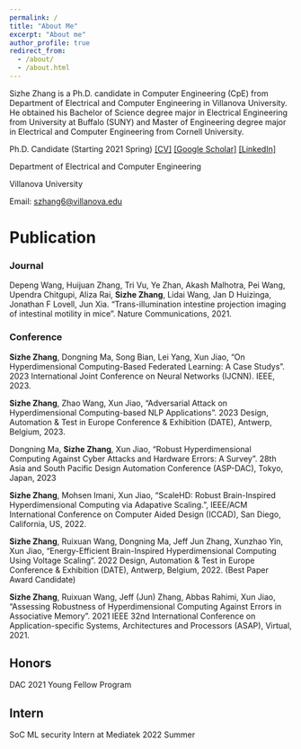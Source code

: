 ```yaml
---
permalink: /
title: "About Me"
excerpt: "About me"
author_profile: true
redirect_from: 
  - /about/
  - /about.html
---
```

Sizhe Zhang is a Ph.D. candidate in Computer Engineering (CpE) from Department of Electrical and Computer Engineering in Villanova University. He obtained his Bachelor of Science degree major in Electrical Engineering from University at Buffalo (SUNY) and Master of Engineering degree major in Electrical and Computer Engineering from Cornell University.

Ph.D. Candidate (Starting 2021 Spring) [[CV]](CV.pdf) [[Google Scholar]](https://scholar.google.com/citations?user=KO4pk_4AAAAJ&) [[LinkedIn]](https://www.linkedin.com/in/sizhe-zhang-0a942413a/)

Department of Electrical and Computer Engineering

Villanova University

Email: szhang6@villanova.edu 


Publication
======
### Journal
Depeng Wang, Huijuan Zhang, Tri Vu, Ye Zhan, Akash Malhotra, Pei Wang, Upendra Chitgupi, Aliza Rai, **Sizhe Zhang**, Lidai Wang, Jan D Huizinga, Jonathan F Lovell, Jun Xia. “Trans-illumination intestine projection imaging of intestinal motility in mice”. Nature Communications, 2021.

### Conference
**Sizhe Zhang**, Dongning Ma, Song Bian, Lei Yang, Xun Jiao, “On Hyperdimensional Computing-Based Federated Learning: A Case Studys”. 2023 International Joint Conference on Neural Networks (IJCNN). IEEE, 2023.

**Sizhe Zhang**, Zhao Wang, Xun Jiao, “Adversarial Attack on Hyperdimensional Computing-based NLP Applications”. 2023 Design, Automation & Test in Europe Conference & Exhibition (DATE), Antwerp, Belgium, 2023.

Dongning Ma, **Sizhe Zhang**, Xun Jiao, “Robust Hyperdimensional Computing Against Cyber Attacks and Hardware Errors: A Survey”. 28th Asia and South Pacific Design Automation Conference (ASP-DAC), Tokyo, Japan, 2023

**Sizhe Zhang**, Mohsen Imani, Xun Jiao, “ScaleHD: Robust Brain-Inspired Hyperdimensional Computing via Adapative Scaling.”, IEEE/ACM International Conference on Computer Aided Design (ICCAD), San Diego, California, US, 2022.

**Sizhe Zhang**, Ruixuan Wang, Dongning Ma, Jeff Jun Zhang, Xunzhao Yin, Xun Jiao, “Energy-Efficient Brain-Inspired Hyperdimensional Computing Using Voltage Scaling”. 2022 Design, Automation & Test in Europe Conference & Exhibition (DATE), Antwerp, Belgium, 2022. (Best Paper Award Candidate)

**Sizhe Zhang**, Ruixuan Wang, Jeff (Jun) Zhang, Abbas Rahimi, Xun Jiao, “Assessing Robustness of Hyperdimensional Computing Against Errors in Associative Memory”. 2021 IEEE 32nd International Conference on Application-specific Systems, Architectures and Processors (ASAP), Virtual, 2021.


Honors
------
DAC 2021 Young Fellow Program

Intern
------
SoC ML security Intern at Mediatek 2022 Summer


